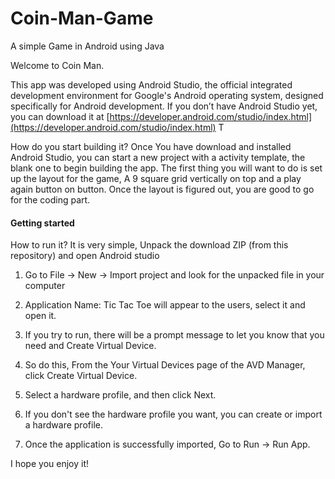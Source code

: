 # Coin-Man-Game

A simple Game in Android using Java

Welcome to Coin Man.

This app was developed using Android Studio, the official integrated development environment for Google's Android operating system, designed specifically for Android development. If you don’t have Android Studio yet, you can download it at  [https://developer.android.com/studio/index.html](https://developer.android.com/studio/index.html)  T

How do you start building it? Once You have download and installed Android Studio, you can start a new project with a activity template, the blank one to begin building the app. The first thing you will want to do is set up the layout for the game, A 9 square grid vertically on top and a play again button on button. Once the layout is figured out, you are good to go for the coding part.


#### [](https://github.com/shivamjjha/Coin-Man-Game#getting-started)Getting started

How to run it? It is very simple, Unpack the download ZIP (from this repository) and open Android studio

1.  Go to File -> New -> Import project and look for the unpacked file in your computer
2.  Application Name: Tic Tac Toe will appear to the users, select it and open it.
3.  If you try to run, there will be a prompt message to let you know that you need and Create Virtual Device.
4.  So do this, From the Your Virtual Devices page of the AVD Manager, click Create Virtual Device.
5.  Select a hardware profile, and then click Next.
6.  If you don't see the hardware profile you want, you can create or import a hardware profile.

7.  Once the application is successfully imported, Go to Run -> Run App.

I hope you enjoy it!
